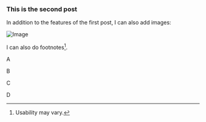 ### This is the second post

In addition to the features of the first post, I can also add images:

![Image](https://upload.wikimedia.org/wikipedia/commons/thumb/4/48/Markdown-mark.svg/1200px-Markdown-mark.svg.png)

I can also do footnotes[^1].

A

B

C

D

[^1]: Usability may vary.